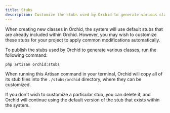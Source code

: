 ```yaml
---
title: Stubs
description: Customize the stubs used by Orchid to generate various classes.
---
```


When creating new classes in Orchid, the system will use default stubs that are already included within Orchid. However,
you may wish to customize these stubs for your project to apply common modifications automatically.

To publish the stubs used by Orchid to generate various classes, run the following command:

```shell
php artisan orchid:stubs
```

When running this Artisan command in your terminal, Orchid will copy all of its stub files into the `./stubs/orchid`
directory, where they can be customized.

If you don't wish to customize a particular stub, you can delete it, and Orchid will continue using the default version
of the stub that exists within the system.
